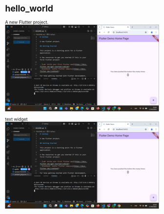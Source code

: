 # hello_world

A new Flutter project.
![Screenshoot Hello_World](images/indra01.png)

text widget
![Screenshoot Hello_World](images/indra02.png)
